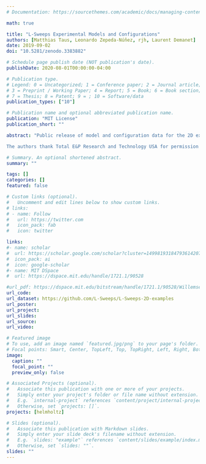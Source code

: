 ```yaml
---
# Documentation: https://sourcethemes.com/academic/docs/managing-content/

math: true

title: "L-Sweeps Experimental Models and Configurations"
authors: [Matthias Taus, Leonardo Zepeda-Núñez, rjh, Laurent Demanet]
date: 2019-09-02
doi: "10.5281/zenodo.3383882"

# Schedule page publish date (NOT publication's date).
publishDate: 2020-08-01T00:00:00-04:00

# Publication type.
# Legend: 0 = Uncategorized; 1 = Conference paper; 2 = Journal article;
# 3 = Preprint / Working Paper; 4 = Report; 5 = Book; 6 = Book section;
# 7 = Thesis; 8 = Patent; 9 = ; 10 = Software/data
publication_types: ["10"]

# Publication name and optional abbreviated publication name.
publication: "MIT License"
publication_short: ""

abstract: "Public release of model and configuration data for the 2D experiments in the L-Sweeps paper.

The authors thank Total E&P Research and Technology USA for permission to release this code publicly."

# Summary. An optional shortened abstract.
summary: ""

tags: []
categories: []
featured: false

# Custom links (optional).
#   Uncomment and edit lines below to show custom links.
# links:
# - name: Follow
#   url: https://twitter.com
#   icon_pack: fab
#   icon: twitter

links:
#- name: scholar
#  url: https://scholar.google.com/scholar?cluster=14998193184793614207
#  icon_pack: ai
#  icon: google-scholar
#- name: MIT DSpace
#  url: https://dspace.mit.edu/handle/1721.1/90528

#url_pdf: https://dspace.mit.edu/bitstream/handle/1721.1/90528/Willemsen_etal_Efficient%20Stochastic_Hessian.pdf?sequence=1&isAllowed=y
url_code:
url_dataset: https://github.com/L-Sweeps/L-Sweeps-2D-examples
url_poster:
url_project:
url_slides:
url_source:
url_video:

# Featured image
# To use, add an image named `featured.jpg/png` to your page's folder.
# Focal points: Smart, Center, TopLeft, Top, TopRight, Left, Right, BottomLeft, Bottom, BottomRight.
image:
  caption: ""
  focal_point: ""
  preview_only: false

# Associated Projects (optional).
#   Associate this publication with one or more of your projects.
#   Simply enter your project's folder or file name without extension.
#   E.g. `internal-project` references `content/project/internal-project/index.md`.
#   Otherwise, set `projects: []`.
projects: [helmholtz]

# Slides (optional).
#   Associate this publication with Markdown slides.
#   Simply enter your slide deck's filename without extension.
#   E.g. `slides: "example"` references `content/slides/example/index.md`.
#   Otherwise, set `slides: ""`.
slides: ""
---
```

